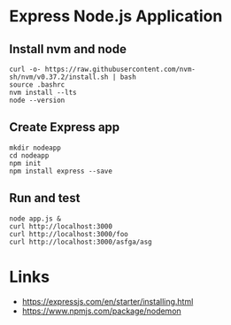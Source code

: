 # Express Node.js Application

## Install nvm and node

````
curl -o- https://raw.githubusercontent.com/nvm-sh/nvm/v0.37.2/install.sh | bash
source .bashrc
nvm install --lts
node --version
````

## Create Express app

````
mkdir nodeapp
cd nodeapp
npm init
npm install express --save
````

## Run and test

````
node app.js &
curl http://localhost:3000
curl http://localhost:3000/foo
curl http://localhost:3000/asfga/asg
````

# Links

* https://expressjs.com/en/starter/installing.html
* https://www.npmjs.com/package/nodemon

